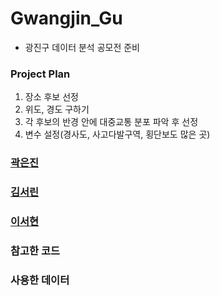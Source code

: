 # Gwangjin_Gu
- 광진구 데이터 분석 공모전 준비 

### Project Plan
1. 장소 후보 선정
2. 위도, 경도 구하기
3. 각 후보의 반경 안에 대중교통 분포 파악 후 선정
4. 변수 설정(경사도, 사고다발구역, 횡단보도 많은 곳)

### [곽은진](https://github.com/eunjin413/Gwangjin_Gu/tree/main/KWAK)

### [김서린](https://github.com/eunjin413/Gwangjin_Gu/tree/main/KIM)

### [이서현](https://github.com/eunjin413/Gwangjin_Gu/tree/main/LEE)

### 참고한 코드

### 사용한 데이터
